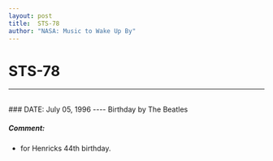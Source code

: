 ```yaml
---
layout: post
title:  STS-78
author: "NASA: Music to Wake Up By"
---
```


# STS-78
----
<br/>
### DATE: July 05, 1996
----
Birthday by The Beatles

##### Comment:
* for Henricks 44th birthday.
